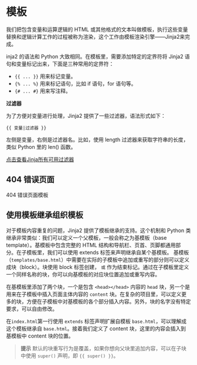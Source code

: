 # 模板

我们把包含变量和运算逻辑的 HTML 或其他格式的文本叫做模板，执行这些变量替换和逻辑计算工作的过程被称为渲染，这个工作由模板渲染引擎——Jinja2来完成。

inja2 的语法和 Python 大致相同。在模板里，需要添加特定的定界符将 Jinja2 语句和变量标记出来，下面是三种常用的定界符：

* `{{ ... }}` 用来标记变量。
* `{% ... %}` 用来标记语句，比如 if 语句，for 语句等。
* `{# ... #}` 用来写注释。

**过滤器**

为了方便对变量进行处理，Jinja2 提供了一些过滤器，语法形式如下：

```{{ 变量|过滤器 }}```

左侧是变量，右侧是过滤器名。比如，使用 length 过滤器来获取字符串的长度，类似 Python 里的 len() 函数。

[点击查看Jinja所有可用过滤器](https://jinja.palletsprojects.com/en/2.10.x/templates/#list-of-builtin-filters)

## 404 错误页面

404 错误页面模板

## 使用模板继承组织模板

对于模板内容重复的问题，Jinja2 提供了模板继承的支持。这个机制和 Python 类继承非常类似：我们可以定义一个父模板，一般会称之为基模板（base template）。基模板中包含完整的 HTML 结构和导航栏、页首、页脚都通用部分。在子模板里，我们可以使用 extends 标签来声明继承自某个基模板。
基模板（`templates/base.html`）中需要在实际的子模板中追加或重写的部分则可以定义成块（block）。块使用 block 标签创建， `或` 作为结束标记。通过在子模板里定义一个同样名称的块，你可以向基模板的对应块位置追加或重写内容。

在基模板里添加了两个块，一个是包含 `<head></head>` 内容的 `head` 块，另一个是用来在子模板中插入页面主体内容的 `content` 块。在复杂的项目里，可以定义更多的块，方便在子模板中对基模板的各个部分插入内容。另外，块的名字没有特定要求，可以自由修改。

在`index.html`第一行使用 `extends` 标签声明扩展自模板 `base.html`，可以理解成这个模板继承自 `base.html`。接着我们定义了 content 块，这里的内容会插入到基模板中 content 块的位置。

>**提示** 默认的块重写行为是覆盖，如果你想向父块里追加内容，可以在子块中使用 `super()` 声明，即 `{{ super() }}`。